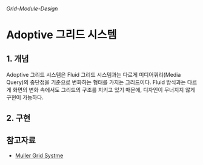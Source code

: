 ###### Grid-Module-Design

# Adoptive 그리드 시스템

## 1. 개념

Adoptive 그리드 시스템은 Fluid 그리드 시스템과는 다르게 미디어쿼리(Media Query)의 중단점을 기준으로 변화하는 형태를 가지는 그리드이다. Fluid 방식과는 다르게 화면의 변화 속에서도 그리드의 구조를 지키고 있기 때문에, 디자인이 무너지지 않게 구현이 가능하다.

## 2. 구현



## 참고자료
- [Muller Grid Systme](http://muellergridsystem.com/)
